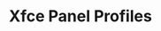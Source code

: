 ---
title: Xfce Panel Profiles
permalink: "/xfpanel-switch_bugs/"
redirect_to: https://docs.xfce.org/apps/xfce4-panel-profiles/start#reporting_bugs
---